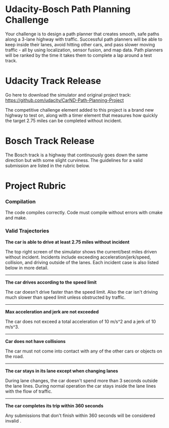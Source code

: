 # Udacity-Bosch Path Planning Challenge
Your challenge is to design a path planner that creates smooth, safe paths along a 3-lane highway with traffic. Successful path planners will be able to keep inside their lanes, avoid hitting other cars, and pass slower moving traffic - all by using localization, sensor fusion, and map data. Path planners will be ranked by the time it takes them to complete a lap around a test track.

# Udacity Track Release
Go here to download the simulator and original project track: https://github.com/udacity/CarND-Path-Planning-Project

The competitive challenge element added to this project is a brand new highway to test on, along with a timer element that measures how quickly the target 2.75 miles can be completed without incident. 

# Bosch Track Release
The Bosch track is a highway that continuously goes down the same direction but with some slight curviness. The guidelines for a valid submission are listed in the rubric below.

# Project Rubric 


### Compilation
The code compiles correctly. Code must compile without errors with cmake and make.

### Valid Trajectories
**The car is able to drive at least 2.75 miles without incident**        

The top right screen of the simulator shows the current/best miles driven without incident. Incidents include exceeding acceleration/jerk/speed, collision, and driving outside of the lanes. Each incident case is also listed below in more detail.

----------------------------------------------------------------------------------------------------------------------------------------

**The car drives according to the speed limit**

The car doesn't drive faster than the speed limit. Also the car isn't driving much slower than speed limit unless obstructed by traffic.

----------------------------------------------------------------------------------------------------------------------------------------

**Max acceleration and jerk are not exceeded**

The car does not exceed a total acceleration of 10 m/s^2 and a jerk of 10 m/s^3.

----------------------------------------------------------------------------------------------------------------------------------------

**Car does not have collisions**

The car must not come into contact with any of the other cars or objects on the road.

----------------------------------------------------------------------------------------------------------------------------------------

**The car stays in its lane except when changing lanes**

During lane changes, the car doesn't spend more than 3 seconds outside the lane lines. During normal operation the car stays inside the lane lines with the flow of traffic.

----------------------------------------------------------------------------------------------------------------------------------------

**The car completes its trip within 360 seconds**

Any submissions that don't finish within 360 seconds will be considered invalid
.





